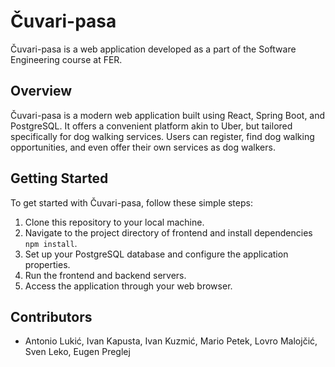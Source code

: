 # Čuvari-pasa

Čuvari-pasa is a web application developed as a part of the Software Engineering course at FER.

## Overview

Čuvari-pasa is a modern web application built using React, Spring Boot, and PostgreSQL. It offers a convenient platform akin to Uber, but tailored specifically for dog walking services. Users can register, find dog walking opportunities, and even offer their own services as dog walkers.

## Getting Started

To get started with Čuvari-pasa, follow these simple steps:

1. Clone this repository to your local machine.
2. Navigate to the project directory of frontend and install dependencies `npm install`.
3. Set up your PostgreSQL database and configure the application properties.
4. Run the frontend and backend servers.
5. Access the application through your web browser.

## Contributors

- Antonio Lukić, Ivan Kapusta, Ivan Kuzmić, Mario Petek, Lovro Malojčić, Sven Leko, Eugen Preglej
